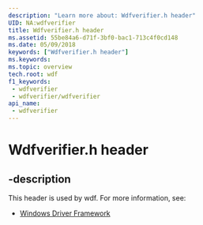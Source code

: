 ```yaml
---
description: "Learn more about: Wdfverifier.h header"
UID: NA:wdfverifier
title: Wdfverifier.h header
ms.assetid: 55be84a6-d71f-3bf0-bac1-713c4f0cd148
ms.date: 05/09/2018
keywords: ["Wdfverifier.h header"]
ms.keywords: 
ms.topic: overview
tech.root: wdf
f1_keywords:
 - wdfverifier
 - wdfverifier/wdfverifier
api_name:
 - wdfverifier
---
```


# Wdfverifier.h header


## -description

This header is used by wdf. For more information, see:

- [Windows Driver Framework](../_wdf/index.md)

